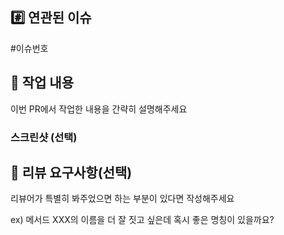 ## #️⃣ 연관된 이슈
#이슈번호



## 📝 작업 내용
이번 PR에서 작업한 내용을 간략히 설명해주세요

### 스크린샷 (선택)



## 💬 리뷰 요구사항(선택)
리뷰어가 특별히 봐주었으면 하는 부분이 있다면 작성해주세요

ex) 메서드 XXX의 이름을 더 잘 짓고 싶은데 혹시 좋은 명칭이 있을까요?
